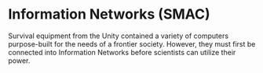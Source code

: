 # Information Networks (SMAC)

Survival equipment from the Unity contained a variety of computers purpose-built for the needs of a frontier society. However, they must first be connected into Information Networks before scientists can utilize their power.